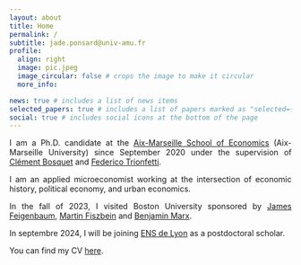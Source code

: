 ```yaml
---
layout: about
title: Home
permalink: /
subtitle: jade.ponsard@univ-amu.fr
profile:
  align: right
  image: pic.jpeg
  image_circular: false # crops the image to make it circular
  more_info:

news: true # includes a list of news items
selected_papers: true # includes a list of papers marked as "selected={true}"
social: true # includes social icons at the bottom of the page
---
```

<p align="justify"> I am a Ph.D. candidate at the <a href="https://www.amse-aixmarseille.fr/en" target="_blank">Aix-Marseille School of Economics</a> (Aix-Marseille University) since September 2020 under the supervision of <a href="https://sites.google.com/site/clementbosquet/" target="_blank">Clément Bosquet</a> and <a href="https://trionfetti.wordpress.com/" target="_blank">Federico Trionfetti</a>.  </p>

<p align="justify"> I am an applied microeconomist working at the intersection of economic history, political economy, and urban economics.</p>

<p align="justify"> In the fall of 2023, I visited Boston University sponsored by <a href="https://jamesfeigenbaum.github.io/" target="_blank">James Feigenbaum</a>, <a href="https://sites.google.com/site/martinfiszbein/" target="_blank">Martin Fiszbein</a> and <a href="https://sites.google.com/view/bmarx/home" target="_blank">Benjamin Marx</a>.</p>

<p align="justify"> In septembre 2024, I will be joining <a href="https://www.ens-lyon.fr/en/" target="_blank">ENS de Lyon</a> as a postdoctoral scholar.</p>

<p align="justify"> You can find my CV <a href="https://drive.google.com/file/d/1K3CIDJjsAcUNMzH6fM8w1C_rVRA-JvuF/view?usp=sharing" target="_blank">here</a>.</p>

